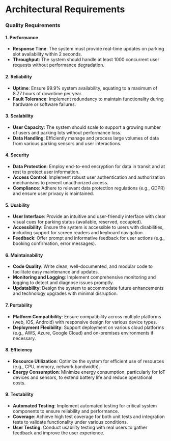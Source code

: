 # Architectural Requirements

### Quality Requirements

#### 1. Performance
- **Response Time**: The system must provide real-time updates on parking slot availability within 2 seconds.
- **Throughput**: The system should handle at least 1000 concurrent user requests without performance degradation.

#### 2. Reliability
- **Uptime**: Ensure 99.9% system availability, equating to a maximum of 8.77 hours of downtime per year.
- **Fault Tolerance**: Implement redundancy to maintain functionality during hardware or software failures.

#### 3. Scalability
- **User Capacity**: The system should scale to support a growing number of users and parking lots without performance loss.
- **Data Handling**: Efficiently manage and process large volumes of data from various parking sensors and user interactions.

#### 4. Security
- **Data Protection**: Employ end-to-end encryption for data in transit and at rest to protect user information.
- **Access Control**: Implement robust user authentication and authorization mechanisms to prevent unauthorized access.
- **Compliance**: Adhere to relevant data protection regulations (e.g., GDPR) and ensure user privacy is maintained.

#### 5. Usability
- **User Interface**: Provide an intuitive and user-friendly interface with clear visual cues for parking status (available, reserved, occupied).
- **Accessibility**: Ensure the system is accessible to users with disabilities, including support for screen readers and keyboard navigation.
- **Feedback**: Offer prompt and informative feedback for user actions (e.g., booking confirmation, error messages).

#### 6. Maintainability
- **Code Quality**: Write clean, well-documented, and modular code to facilitate easy maintenance and updates.
- **Monitoring and Logging**: Implement comprehensive monitoring and logging to detect and diagnose issues promptly.
- **Updatability**: Design the system to accommodate future enhancements and technology upgrades with minimal disruption.

#### 7. Portability
- **Platform Compatibility**: Ensure compatibility across multiple platforms (web, iOS, Android) with responsive design for various device types.
- **Deployment Flexibility**: Support deployment on various cloud platforms (e.g., AWS, Azure, Google Cloud) and on-premises environments if necessary.

#### 8. Efficiency
- **Resource Utilization**: Optimize the system for efficient use of resources (e.g., CPU, memory, network bandwidth).
- **Energy Consumption**: Minimize energy consumption, particularly for IoT devices and sensors, to extend battery life and reduce operational costs.

#### 9. Testability
- **Automated Testing**: Implement automated testing for critical system components to ensure reliability and performance.
- **Coverage**: Achieve high test coverage for both unit tests and integration tests to validate functionality under various conditions.
- **User Testing**: Conduct usability testing with real users to gather feedback and improve the user experience.
